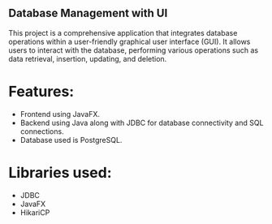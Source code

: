 ## Database Management with UI

This project is a comprehensive application that integrates database operations within a user-friendly graphical user interface (GUI).
It allows users to interact with the database, performing various operations such as data retrieval, insertion, updating, and deletion.

# Features:
- Frontend using JavaFX.
- Backend using Java along with JDBC for database connectivity and SQL connections.
- Database used is PostgreSQL.

# Libraries used:
- JDBC
- JavaFX
- HikariCP
